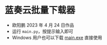 # 蓝奏云批量下载器

- 欧阳鹏 2023 年 4 月 24 日作品
- 运行 `main.py`，按提示输入即可
- Windows 用户也可以下载 [main.exe](dist/main.exe) 直接使用